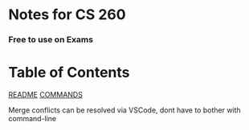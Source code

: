 # Notes for CS 260

### Free to use on Exams

# Table of Contents

[README](README.md) [COMMANDS](commands.md)

Merge conflicts can be resolved via VSCode, dont have to bother with
command-line
